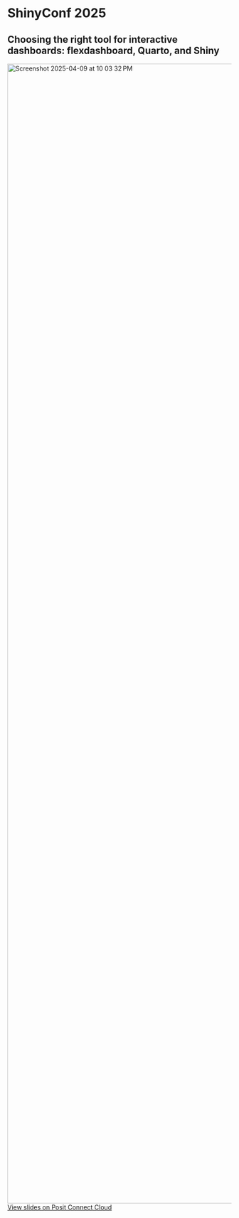 # ShinyConf 2025

## Choosing the right tool for interactive dashboards: flexdashboard, Quarto, and Shiny

<img width="2560" alt="Screenshot 2025-04-09 at 10 03 32 PM" src="https://github.com/user-attachments/assets/19709163-c4bc-4485-be72-441d009d77c8" />

<caption> <a href= "https://ivelasq-shinyconf2025.share.connect.posit.cloud/" target=_blank>View slides on Posit Connect Cloud</a></caption>

